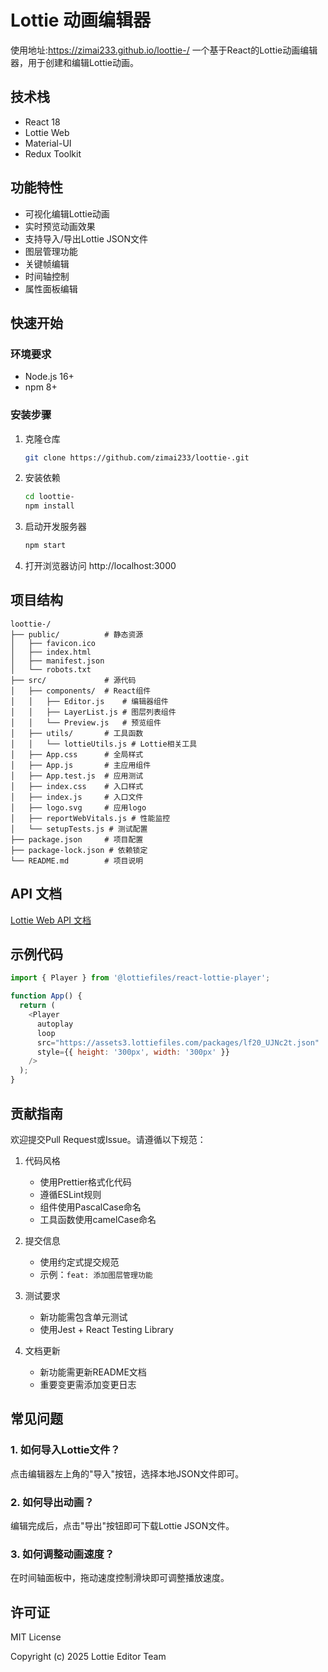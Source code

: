 # Lottie 动画编辑器
使用地址:https://zimai233.github.io/loottie-/
一个基于React的Lottie动画编辑器，用于创建和编辑Lottie动画。

## 技术栈

- React 18
- Lottie Web
- Material-UI
- Redux Toolkit

## 功能特性

- 可视化编辑Lottie动画
- 实时预览动画效果
- 支持导入/导出Lottie JSON文件
- 图层管理功能
- 关键帧编辑
- 时间轴控制
- 属性面板编辑

## 快速开始

### 环境要求

- Node.js 16+
- npm 8+

### 安装步骤

1. 克隆仓库
   ```bash
   git clone https://github.com/zimai233/loottie-.git
   ```

2. 安装依赖
   ```bash
   cd loottie-
   npm install
   ```

3. 启动开发服务器
   ```bash
   npm start
   ```

4. 打开浏览器访问 http://localhost:3000

## 项目结构

```
loottie-/
├── public/          # 静态资源
│   ├── favicon.ico
│   ├── index.html
│   ├── manifest.json
│   └── robots.txt
├── src/             # 源代码
│   ├── components/  # React组件
│   │   ├── Editor.js    # 编辑器组件
│   │   ├── LayerList.js # 图层列表组件
│   │   └── Preview.js   # 预览组件
│   ├── utils/       # 工具函数
│   │   └── lottieUtils.js # Lottie相关工具
│   ├── App.css      # 全局样式
│   ├── App.js       # 主应用组件
│   ├── App.test.js  # 应用测试
│   ├── index.css    # 入口样式
│   ├── index.js     # 入口文件
│   ├── logo.svg     # 应用logo
│   ├── reportWebVitals.js # 性能监控
│   └── setupTests.js # 测试配置
├── package.json     # 项目配置
├── package-lock.json # 依赖锁定
└── README.md        # 项目说明
```

## API 文档

[Lottie Web API 文档](https://airbnb.io/lottie/#/web)

## 示例代码

```javascript
import { Player } from '@lottiefiles/react-lottie-player';

function App() {
  return (
    <Player
      autoplay
      loop
      src="https://assets3.lottiefiles.com/packages/lf20_UJNc2t.json"
      style={{ height: '300px', width: '300px' }}
    />
  );
}
```

## 贡献指南

欢迎提交Pull Request或Issue。请遵循以下规范：

1. 代码风格
   - 使用Prettier格式化代码
   - 遵循ESLint规则
   - 组件使用PascalCase命名
   - 工具函数使用camelCase命名

2. 提交信息
   - 使用约定式提交规范
   - 示例：`feat: 添加图层管理功能`

3. 测试要求
   - 新功能需包含单元测试
   - 使用Jest + React Testing Library

4. 文档更新
   - 新功能需更新README文档
   - 重要变更需添加变更日志

## 常见问题

### 1. 如何导入Lottie文件？
点击编辑器左上角的"导入"按钮，选择本地JSON文件即可。

### 2. 如何导出动画？
编辑完成后，点击"导出"按钮即可下载Lottie JSON文件。

### 3. 如何调整动画速度？
在时间轴面板中，拖动速度控制滑块即可调整播放速度。

## 许可证

MIT License

Copyright (c) 2025 Lottie Editor Team

